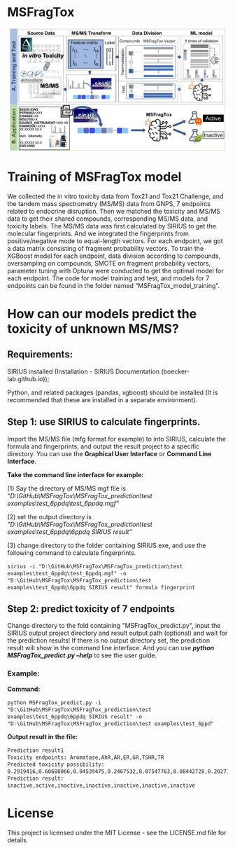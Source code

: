 # **MSFragTox**

![image](https://github.com/Hanxiaoxiao123/MSFragTox/blob/main/f1.jpg)

# **Training of MSFragTox model**

We collected the in vitro toxicity data from Tox21 and Tox21 Challenge, and the tandem mass spectrometry (MS/MS) data from GNPS, 7 endpoints related to endocrine disruption. Then we matched the toxicity and MS/MS data to get their shared compounds, corresponding MS/MS data, and toxicity labels. The MS/MS data was first calculated by SIRIUS to get the molecular fingerprints. And we integrated the fingerprints from positive/negative mode to equal-length vectors. For each endpoint, we got a data matrix consisting of fragment probability vectors. To train the XGBoost model for each endpoint, data division according to compounds, oversampling on compounds, SMOTE on fragment probability vectors, parameter tuning with Optuna were conducted to get the optimal model for each endpoint. The code for model training and test, and models for 7 endpoints can be found in the folder named “MSFragTox_model_training”.


# **How can our models predict the toxicity of unknown MS/MS?**

## **Requirements:**
SIRIUS installed (Installation - SIRIUS Documentation (boecker-lab.github.io)); 

Python, and related packages (pandas, xgboost) should be installed (It is recommended that these are installed in a separate environment). 


## **Step 1: use SIRIUS to calculate fingerprints.**
Import the MS/MS file (mfg format for example) to into SIRIUS, calculate the formula and fingerprints, and output the result project to a specific directory. You can use the **Graphical User Interface** or **Command Line Interface**.

**Take the command line interface for example:**

(1) Say the directory of MS/MS mgf file is 
_"D:\GitHub\MSFragTox\MSFragTox_prediction\test examples\test_6ppdq\test_6ppdq.mgf"_ 

(2) set the output directory is 
_"D:\GitHub\MSFragTox\MSFragTox_prediction\test examples\test_6ppdq\6ppdq SIRIUS result"_

(3) change directory to the folder containing SIRIUS.exe, and use the following command to calculate fingerprints.

    sirius -i "D:\GitHub\MSFragTox\MSFragTox_prediction\test examples\test_6ppdq\test_6ppdq.mgf" -o "D:\GitHub\MSFragTox\MSFragTox_prediction\test examples\test_6ppdq\6ppdq SIRIUS result" formula fingerprint

## **Step 2: predict toxicity of 7 endpoints**   

Change directory to the fold containing "MSFragTox_predict.py", input the SIRIUS output project directory and result output path (optional) and wait for the prediction results! If there is no output directory set, the prediction result will show in the command line interface. And you can use _**python MSFragTox_predict.py –help**_ to see the user guide.



### Example: 

**Command:**

    python MSFragTox_predict.py -i "D:\GitHub\MSFragTox\MSFragTox_prediction\test examples\test_6ppdq\6ppdq SIRIUS result" -o "D:\GitHub\MSFragTox\MSFragTox_prediction\test examples\test_6ppd"

**Output result in the file:**


    Prediction result1
    Toxicity endpoints: Aromatase,AhR,AR,ER,GR,TSHR,TR
    Predicted toxicity possibility:
    0.2919416,0.60688066,0.04539475,0.2467532,0.07547763,0.08442728,0.20271379
    Prediction result: inactive,active,inactive,inactive,inactive,inactive,inactive


# **License**  

This project is licensed under the MIT License - see the LICENSE.md file for details.


